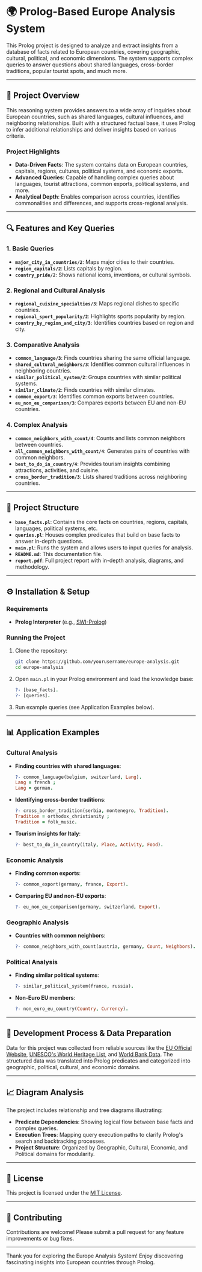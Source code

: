 # 🌍 Prolog-Based Europe Analysis System

This Prolog project is designed to analyze and extract insights from a database of facts related to European countries, covering geographic, cultural, political, and economic dimensions. The system supports complex queries to answer questions about shared languages, cross-border traditions, popular tourist spots, and much more.

---

## 📄 Project Overview

This reasoning system provides answers to a wide array of inquiries about European countries, such as shared languages, cultural influences, and neighboring relationships. Built with a structured factual base, it uses Prolog to infer additional relationships and deliver insights based on various criteria.

### Project Highlights
- **Data-Driven Facts**: The system contains data on European countries, capitals, regions, cultures, political systems, and economic exports.
- **Advanced Queries**: Capable of handling complex queries about languages, tourist attractions, common exports, political systems, and more.
- **Analytical Depth**: Enables comparison across countries, identifies commonalities and differences, and supports cross-regional analysis.

---

## 🔍 Features and Key Queries

### 1. **Basic Queries**
   - **`major_city_in_countries/2`**: Maps major cities to their countries.
   - **`region_capitals/2`**: Lists capitals by region.
   - **`country_pride/2`**: Shows national icons, inventions, or cultural symbols.

### 2. **Regional and Cultural Analysis**
   - **`regional_cuisine_specialties/3`**: Maps regional dishes to specific countries.
   - **`regional_sport_popularity/2`**: Highlights sports popularity by region.
   - **`country_by_region_and_city/3`**: Identifies countries based on region and city.

### 3. **Comparative Analysis**
   - **`common_language/3`**: Finds countries sharing the same official language.
   - **`shared_cultural_neighbors/3`**: Identifies common cultural influences in neighboring countries.
   - **`similar_political_system/2`**: Groups countries with similar political systems.
   - **`similar_climate/2`**: Finds countries with similar climates.
   - **`common_export/3`**: Identifies common exports between countries.
   - **`eu_non_eu_comparison/3`**: Compares exports between EU and non-EU countries.

### 4. **Complex Analysis**
   - **`common_neighbors_with_count/4`**: Counts and lists common neighbors between countries.
   - **`all_common_neighbors_with_count/4`**: Generates pairs of countries with common neighbors.
   - **`best_to_do_in_country/4`**: Provides tourism insights combining attractions, activities, and cuisine.
   - **`cross_border_tradition/3`**: Lists shared traditions across neighboring countries.

---

## 📂 Project Structure

- **`base_facts.pl`**: Contains the core facts on countries, regions, capitals, languages, political systems, etc.
- **`queries.pl`**: Houses complex predicates that build on base facts to answer in-depth questions.
- **`main.pl`**: Runs the system and allows users to input queries for analysis.
- **`README.md`**: This documentation file.
- **`report.pdf`**: Full project report with in-depth analysis, diagrams, and methodology.

---

## ⚙️ Installation & Setup

### Requirements
- **Prolog Interpreter** (e.g., [SWI-Prolog](https://www.swi-prolog.org/))
  
### Running the Project
1. Clone the repository:
   ```bash
   git clone https://github.com/yourusername/europe-analysis.git
   cd europe-analysis
   ```
2. Open `main.pl` in your Prolog environment and load the knowledge base:
   ```prolog
   ?- [base_facts].
   ?- [queries].
   ```
3. Run example queries (see Application Examples below).

---

## 📊 Application Examples

### Cultural Analysis
- **Finding countries with shared languages**:
  ```prolog
  ?- common_language(belgium, switzerland, Lang).
  Lang = french ;
  Lang = german.
  ```
- **Identifying cross-border traditions**:
  ```prolog
  ?- cross_border_tradition(serbia, montenegro, Tradition).
  Tradition = orthodox_christianity ;
  Tradition = folk_music.
  ```
- **Tourism insights for Italy**:
  ```prolog
  ?- best_to_do_in_country(italy, Place, Activity, Food).
  ```

### Economic Analysis
- **Finding common exports**:
  ```prolog
  ?- common_export(germany, france, Export).
  ```
- **Comparing EU and non-EU exports**:
  ```prolog
  ?- eu_non_eu_comparison(germany, switzerland, Export).
  ```

### Geographic Analysis
- **Countries with common neighbors**:
  ```prolog
  ?- common_neighbors_with_count(austria, germany, Count, Neighbors).
  ```

### Political Analysis
- **Finding similar political systems**:
  ```prolog
  ?- similar_political_system(france, russia).
  ```
- **Non-Euro EU members**:
  ```prolog
  ?- non_euro_eu_country(Country, Currency).
  ```

---

## 🔧 Development Process & Data Preparation

Data for this project was collected from reliable sources like the [EU Official Website](https://europa.eu/), [UNESCO's World Heritage List](https://whc.unesco.org/), and [World Bank Data](https://data.worldbank.org/). The structured data was translated into Prolog predicates and categorized into geographic, political, cultural, and economic domains.

---

## 📈 Diagram Analysis

The project includes relationship and tree diagrams illustrating:
- **Predicate Dependencies**: Showing logical flow between base facts and complex queries.
- **Execution Trees**: Mapping query execution paths to clarify Prolog's search and backtracking processes.
- **Project Structure**: Organized by Geographic, Cultural, Economic, and Political domains for modularity.

---

## 📜 License

This project is licensed under the [MIT License](LICENSE).

---

## 🤝 Contributing

Contributions are welcome! Please submit a pull request for any feature improvements or bug fixes.

---

Thank you for exploring the Europe Analysis System! Enjoy discovering fascinating insights into European countries through Prolog.
```
